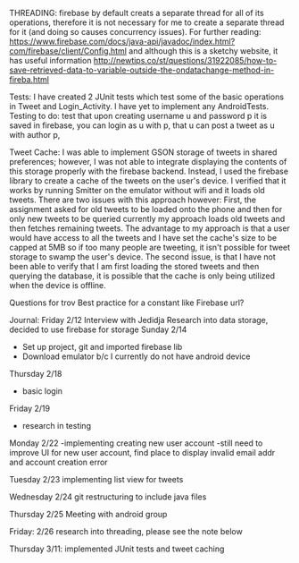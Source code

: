 

THREADING: firebase by default creats a separate thread for all of its operations,
therefore it is not necessary for me to create a separate thread for it (and doing so causes concurrency issues).
For further reading: https://www.firebase.com/docs/java-api/javadoc/index.html?com/firebase/client/Config.html
and although this is a sketchy website, it has useful information
http://newtips.co/st/questions/31922085/how-to-save-retrieved-data-to-variable-outside-the-ondatachange-method-in-fireba.html


Tests: I have created 2 JUnit tests which test some of the basic operations in Tweet and Login_Activity.
I have yet to implement any AndroidTests.
Testing to do: test that upon creating username u and password p it is saved in firebase, you can login as u with p, that u can post a tweet as u with author p,


Tweet Cache: I was able to implement GSON storage of tweets in shared preferences; however,
I was not able to integrate displaying the contents of this storage properly with the firebase backend.
Instead, I used the firebase library to create a cache of the tweets on the user's device. I verified that it works by running
Smitter on the emulator without wifi and it loads old tweets. There are two issues with this approach however:
First, the assignment asked for old tweets to be loaded onto the phone and then for only new tweets to be queried
currently my approach loads old tweets and then fetches remaining tweets. The advantage to my approach is that
a user would have access to all the tweets and I have set the cache's size to be capped at 5MB so if too many people
are tweeting, it isn't possible for tweet storage to swamp the user's device. The second issue, is that I have
not been able to verify that I am first loading the stored tweets and then querying the database, it is possible
that the cache is  only being utilized when the device is offline.


Questions for trov
Best practice for a constant like Firebase url?


Journal:
Friday 2/12
Interview with Jedidja
Research into data storage, decided to use firebase for storage
Sunday 2/14
-	Set up project, git and imported firebase lib
-	Download emulator b/c I currently do not have android device

Thursday 2/18
 - basic login

 Friday 2/19
- research in testing

Monday 2/22
-implementing creating new user account
-still need to improve UI for new user account, find place to display invalid email addr and account
creation error

Tuesday 2/23
implementing list view for tweets

Wednesday 2/24
git restructuring to include java files

Thursday 2/25
Meeting with android group

Friday: 2/26 research into threading, please see the note below

Thursday 3/11: implemented JUnit tests and tweet caching